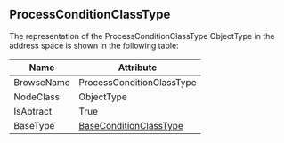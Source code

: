 <!-- objecttype -->
## ProcessConditionClassType

The representation of the ProcessConditionClassType ObjectType in the address space is shown in the following table:  

|Name|Attribute|
|---|---|
|BrowseName|ProcessConditionClassType|
|NodeClass|ObjectType|
|IsAbtract|True|
|BaseType|[BaseConditionClassType](../../../Part9/ObjectTypes/BaseConditionClassType/readme.md)|

